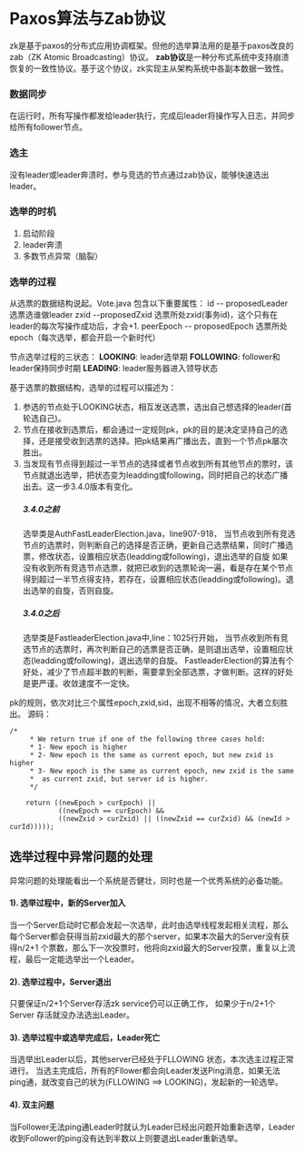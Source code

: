 # Paxos算法与Zab协议
zk是基于paxos的分布式应用协调框架。但他的选举算法用的是基于paxos改良的zab（ZK Atomic Broadcasting）协议。
**zab协议**是一种分布式系统中支持崩溃恢复的一致性协议。基于这个协议，zk实现主从架构系统中各副本数据一致性。
### 数据同步
在运行时，所有写操作都发给leader执行，完成后leader将操作写入日志，并同步给所有follower节点。
###  选主
没有leader或leader奔溃时，参与竞选的节点通过zab协议，能够快速选出leader。

### 选举的时机
1. 启动阶段
2. leader奔溃
3. 多数节点异常（脑裂）

### 选举的过程
从选票的数据结构说起。Vote.java 包含以下重要属性：
		id -- proposedLeader 选票选谁做leader
		zxid --proposedZxid	 选票所处zxid(事务id)，这个只有在leader的每次写操作成功后，才会+1.
		peerEpoch -- proposedEpoch 选票所处epoch（每次选举，都会开启一个新时代）
	
节点选举过程的三状态：
**LOOKING**: leader选举期
**FOLLOWING**: follower和leader保持同步时期
**LEADING**: leader服务器进入领导状态

基于选票的数据结构，选举的过程可以描述为：
1. 参选的节点处于LOOKING状态，相互发送选票，选出自己想选择的leader(首轮选自己)。
2. 节点在接收到选票后，都会通过一定规则pk，pk的目的是决定坚持自己的选择，还是接受收到选票的选择。把pk结果再广播出去，直到一个节点pk屡次胜出。
3. 当发现有节点得到超过一半节点的选择或者节点收到所有其他节点的票时，该节点就退出选举，把状态变为leadding或following，同时把自己的状态广播出去。这一步3.4.0版本有变化。
	##### 3.4.0之前
	选举类是AuthFastLeaderElection.java，line907-918，
			当节点收到所有竞选节点的选票时，则判断自己的选择是否正确，更新自己选票结果，同时广播选票，修改状态，设置相应状态(leadding或following)，退出选举的自旋
			如果没有收到所有竞选节点选票，就把已收到的选票轮询一遍，看是存在某个节点得到超过一半节点得支持，若存在，设置相应状态(leadding或following)。退出选举的自旋，否则自旋。
	##### 3.4.0之后
	选举类是FastleaderElection.java中,line：1025行开始，
			当节点收到所有竞选节点的选票时，再次判断自己的选票是否正确，是则退出选举，设置相应状态(leadding或following)，退出选举的自旋。
			FastleaderElection的算法有个好处，减少了节点超半数的判断，需要拿到全部选票，才做判断。这样的好处是更严谨。收敛速度不一定快。

pk的规则，依次对比三个属性epoch,zxid,sid，出现不相等的情况，大者立刻胜出。
源码：

	/*
         * We return true if one of the following three cases hold:
         * 1- New epoch is higher
         * 2- New epoch is the same as current epoch, but new zxid is higher
         * 3- New epoch is the same as current epoch, new zxid is the same
         *  as current zxid, but server id is higher.
         */

        return ((newEpoch > curEpoch) ||
                ((newEpoch == curEpoch) &&
                ((newZxid > curZxid) || ((newZxid == curZxid) && (newId > curId)))));

## 选举过程中异常问题的处理
异常问题的处理能看出一个系统是否健壮，同时也是一个优秀系统的必备功能。
#### 1). 选举过程中，新的Server加入
当一个Server启动时它都会发起一次选举，此时由选举线程发起相关流程，那么每个Server都会获得当前zxid最大的那个server，如果本次最大的Server没有获得n/2+1 个票数，那么下一次投票时，他将向zxid最大的Server投票，重复以上流程，最后一定能选举出一个Leader。
#### 2). 选举过程中，Server退出  
只要保证n/2+1个Server存活zk service仍可以正确工作，
如果少于n/2+1个Server 存活就没办法选出Leader。
#### 3). 选举过程中或选举完成后，Leader死亡  
当选举出Leader以后，其他server已经处于FLLOWING 状态，本次选主过程正常进行。
当选主完成后，所有的Fllower都会向Leader发送Ping消息，如果无法ping通，就改变自己的状为(FLLOWING ==> LOOKING)，发起新的一轮选举。
#### 4). 双主问题  
当Follower无法ping通Leader时就认为Leader已经出问题开始重新选举，Leader收到Follower的ping没有达到半数以上则要退出Leader重新选举。


